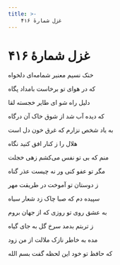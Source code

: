 ```yaml
---
title: >-
    غزل شمارهٔ ۴۱۶
---
```

# غزل شمارهٔ ۴۱۶

<div class="b" id="bn1"><div class="m1"><p>خنک نسیم معنبر شمامه‌ای دلخواه</p></div>
<div class="m2"><p>که در هوای تو برخاست بامداد پگاه</p></div></div>
<div class="b" id="bn2"><div class="m1"><p>دلیل راه شو ای طایر خجسته لقا</p></div>
<div class="m2"><p>که دیده آب شد از شوق خاک آن درگاه</p></div></div>
<div class="b" id="bn3"><div class="m1"><p>به یاد شخص نزارم که غرق خون دل است</p></div>
<div class="m2"><p>هلال را ز کنار افق کنید نگاه</p></div></div>
<div class="b" id="bn4"><div class="m1"><p>منم که بی تو نفس می‌کشم زهی خجلت</p></div>
<div class="m2"><p>مگر تو عفو کنی ور نه چیست عذر گناه</p></div></div>
<div class="b" id="bn5"><div class="m1"><p>ز دوستان تو آموخت در طریقت مهر</p></div>
<div class="m2"><p>سپیده دم که صبا چاک زد شعار سیاه</p></div></div>
<div class="b" id="bn6"><div class="m1"><p>به عشق روی تو روزی که از جهان بروم</p></div>
<div class="m2"><p>ز تربتم بدمد سرخ گل به جای گیاه</p></div></div>
<div class="b" id="bn7"><div class="m1"><p>مده به خاطر نازک ملالت از من زود</p></div>
<div class="m2"><p>که حافظ تو خود این لحظه گفت بسم الله</p></div></div>